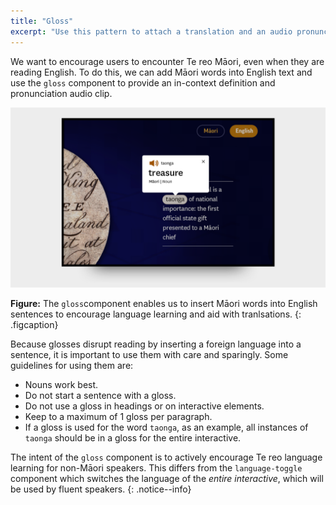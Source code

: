 ```yaml
---
title: "Gloss"
excerpt: "Use this pattern to attach a translation and an audio pronunciation guide to single words in a sentence."
---
```


We want to encourage users to encounter Te reo Māori, even when they are reading English. To do this, we can add Māori words into English text and use the `gloss` component to provide an in-context definition and pronunciation audio clip.

![Gloss](/images/gloss.png)

__Figure:__ The `gloss`component enables us to insert Māori words into English sentences to encourage language learning and aid with tranlsations.
{: .figcaption}

Because glosses disrupt reading by inserting a foreign language into a sentence, it is important to use them with care and sparingly. Some guidelines for using them are:

- Nouns work best.
- Do not start a sentence with a gloss.
- Do not use a gloss in headings or on interactive elements.
- Keep to a maximum of 1 gloss per paragraph.
- If a gloss is used for the word `taonga`, as an example, all instances of `taonga` should be in a gloss for the entire interactive.

The intent of the `gloss` component is to actively encourage Te reo language learning for non-Māori speakers. This differs from the `language-toggle` component which switches the language of the _entire interactive_, which will be used by fluent speakers.
{: .notice--info}

